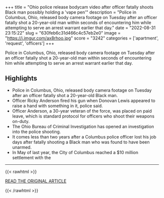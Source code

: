 +++
title = "Ohio police release bodycam video after officer fatally shoots Black man possibly holding a 'vape pen'"
description = "Police in Columbus, Ohio, released body camera footage on Tuesday after an officer fatally shot a 20-year-old man within seconds of encountering him while attempting to serve an arrest warrant earlier that day."
date = "2022-08-31 23:15:22"
slug = "630feb6c31d466c4c57eb2e0"
image = "https://i.imgur.com/ax8rhoo.jpg"
score = "3242"
categories = ['apartment', 'request', 'officers']
+++

Police in Columbus, Ohio, released body camera footage on Tuesday after an officer fatally shot a 20-year-old man within seconds of encountering him while attempting to serve an arrest warrant earlier that day.

## Highlights

- Police in Columbus, Ohio, released body camera footage on Tuesday after an officer fatally shot a 20-year-old Black man.
- Officer Ricky Anderson fired his gun when Donovan Lewis appeared to raise a hand with something in it, police said.
- Officer Anderson, a 30-year veteran of the force, was placed on paid leave, which is standard protocol for officers who shoot their weapons on-duty.
- The Ohio Bureau of Criminal Investigation has opened an investigation into the police shooting.
- It comes less than two years after a Columbus police officer lost his job days after fatally shooting a Black man who was found to have been unarmed.
- In May of last year, the City of Columbus reached a $10 million settlement with the

---

{{< rawhtml >}}
  <p class="article-category">
    <a target="_blank" href="https://www.nbcnews.com/news/us-news/ohio-police-release-bodycam-video-officer-fatally-shoots-man-possibly-rcna45594">READ THE ORIGINAL ARTICLE</a>
  </p>
{{< /rawhtml >}}
